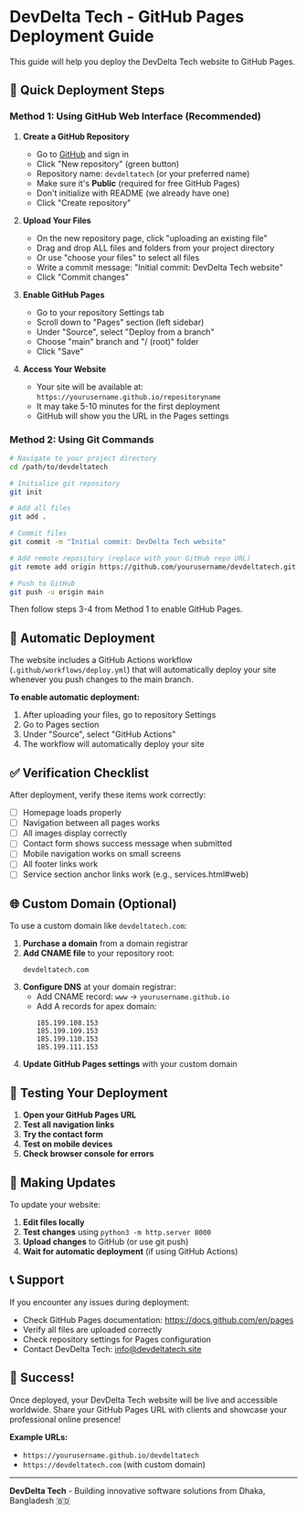 # DevDelta Tech - GitHub Pages Deployment Guide

This guide will help you deploy the DevDelta Tech website to GitHub Pages.

## 🚀 Quick Deployment Steps

### Method 1: Using GitHub Web Interface (Recommended)

1. **Create a GitHub Repository**
   - Go to [GitHub](https://github.com) and sign in
   - Click "New repository" (green button)
   - Repository name: `devdeltatech` (or your preferred name)
   - Make sure it's **Public** (required for free GitHub Pages)
   - Don't initialize with README (we already have one)
   - Click "Create repository"

2. **Upload Your Files**
   - On the new repository page, click "uploading an existing file"
   - Drag and drop ALL files and folders from your project directory
   - Or use "choose your files" to select all files
   - Write a commit message: "Initial commit: DevDelta Tech website"
   - Click "Commit changes"

3. **Enable GitHub Pages**
   - Go to your repository Settings tab
   - Scroll down to "Pages" section (left sidebar)
   - Under "Source", select "Deploy from a branch"
   - Choose "main" branch and "/ (root)" folder
   - Click "Save"

4. **Access Your Website**
   - Your site will be available at: `https://yourusername.github.io/repositoryname`
   - It may take 5-10 minutes for the first deployment
   - GitHub will show you the URL in the Pages settings

### Method 2: Using Git Commands

```bash
# Navigate to your project directory
cd /path/to/devdeltatech

# Initialize git repository
git init

# Add all files
git add .

# Commit files
git commit -m "Initial commit: DevDelta Tech website"

# Add remote repository (replace with your GitHub repo URL)
git remote add origin https://github.com/yourusername/devdeltatech.git

# Push to GitHub
git push -u origin main
```

Then follow steps 3-4 from Method 1 to enable GitHub Pages.

## 🔧 Automatic Deployment

The website includes a GitHub Actions workflow (`.github/workflows/deploy.yml`) that will automatically deploy your site whenever you push changes to the main branch.

**To enable automatic deployment:**
1. After uploading your files, go to repository Settings
2. Go to Pages section
3. Under "Source", select "GitHub Actions"
4. The workflow will automatically deploy your site

## ✅ Verification Checklist

After deployment, verify these items work correctly:

- [ ] Homepage loads properly
- [ ] Navigation between all pages works
- [ ] All images display correctly
- [ ] Contact form shows success message when submitted
- [ ] Mobile navigation works on small screens
- [ ] All footer links work
- [ ] Service section anchor links work (e.g., services.html#web)

## 🌐 Custom Domain (Optional)

To use a custom domain like `devdeltatech.com`:

1. **Purchase a domain** from a domain registrar
2. **Add CNAME file** to your repository root:
   ```
   devdeltatech.com
   ```
3. **Configure DNS** at your domain registrar:
   - Add CNAME record: `www` → `yourusername.github.io`
   - Add A records for apex domain:
     ```
     185.199.108.153
     185.199.109.153
     185.199.110.153
     185.199.111.153
     ```
4. **Update GitHub Pages settings** with your custom domain

## 📱 Testing Your Deployment

1. **Open your GitHub Pages URL**
2. **Test all navigation links**
3. **Try the contact form**
4. **Test on mobile devices**
5. **Check browser console for errors**

## 🔄 Making Updates

To update your website:

1. **Edit files locally**
2. **Test changes** using `python3 -m http.server 8000`
3. **Upload changes** to GitHub (or use git push)
4. **Wait for automatic deployment** (if using GitHub Actions)

## 📞 Support

If you encounter any issues during deployment:

- Check GitHub Pages documentation: https://docs.github.com/en/pages
- Verify all files are uploaded correctly
- Check repository settings for Pages configuration
- Contact DevDelta Tech: info@devdeltatech.site

## 🎉 Success!

Once deployed, your DevDelta Tech website will be live and accessible worldwide. Share your GitHub Pages URL with clients and showcase your professional online presence!

**Example URLs:**
- `https://yourusername.github.io/devdeltatech`
- `https://devdeltatech.com` (with custom domain)

---

**DevDelta Tech** - Building innovative software solutions from Dhaka, Bangladesh 🇧🇩
